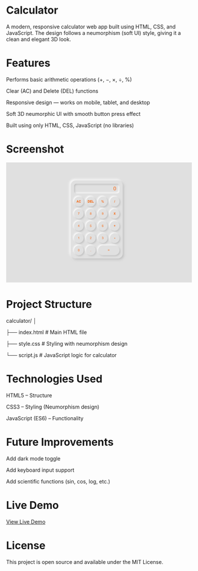 #  Calculator

A modern, responsive calculator web app built using HTML, CSS, and JavaScript.
The design follows a neumorphism (soft UI) style, giving it a clean and elegant 3D look.

# Features

 Performs basic arithmetic operations (+, −, ×, ÷, %)

 Clear (AC) and Delete (DEL) functions

 Responsive design — works on mobile, tablet, and desktop

 Soft 3D neumorphic UI with smooth button press effect

 Built using only HTML, CSS, JavaScript (no libraries)

 # Screenshot

 ![Calculator Screenshot](image/calculator.png)


 # Project Structure
calculator/
│

├── index.html        # Main HTML file

├── style.css         # Styling with neumorphism design

└── script.js         # JavaScript logic for calculator

# Technologies Used

HTML5 – Structure

CSS3 – Styling (Neumorphism design)

JavaScript (ES6) – Functionality

# Future Improvements

Add dark mode toggle 

Add keyboard input support

Add scientific functions (sin, cos, log, etc.)

# Live Demo
[View Live Demo](https://himanshugupta278.github.io/calculator/)  

# License

This project is open source and available under the MIT License.